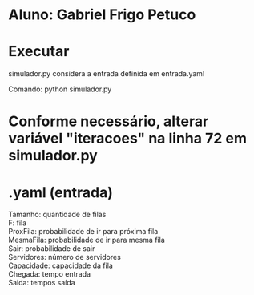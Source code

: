 Aluno: Gabriel Frigo Petuco
==========================
Executar
==========================

simulador.py considera a entrada definida em entrada.yaml

Comando: python simulador.py

Conforme necessário, alterar variável "iteracoes" na linha 72 em simulador.py
==================================
.yaml (entrada)
==================================

Tamanho: quantidade de filas<br>
F: fila<br>
ProxFila: probabilidade de ir para próxima fila<br>
MesmaFila: probabilidade de ir para mesma fila<br>
Sair: probabilidade de sair<br>
Servidores: número de servidores<br>
Capacidade: capacidade da fila<br>
Chegada: tempo entrada<br>
Saida: tempos saída
